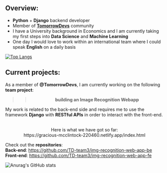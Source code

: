 
## Overview:

- **Python** + **Django** backend developer
- Member of [**TomorrowDevs**](https://https://www.tomorrowdevs.com)  community
- I have a University background in Economics and I am currently taking my first steps into **Data Science** and **Machine Learning**
- One day I would love to work within an international team where I could speak **English** on a daily basis

[![Top Langs](https://github-readme-stats.vercel.app/api/top-langs/?username=aldotele&layout=compact)](https://github.com/anuraghazra/github-readme-stats)


## Current projects:
As a member of **@TomorrowDevs**, I am currently working on the following **team project**:
>> <div align='center'><b>building an Image Recognition Webapp</b></div>
My work is related to the back-end side and requires me to use the framework **Django** with **RESTful APIs** in order to interact with the front-end.

<br>
<div align='center'>Here is what we have got so far:<br>
https://gracious-mcclintock-220460.netlify.app/index.html</div>


Check out the **repositories**:\
**Back-end**: https://github.com/TD-team3/img-recognition-web-app-be \
**Front-end**: https://github.com/TD-team3/img-recognition-web-app-fe


![Anurag's GitHub stats](https://github-readme-stats.vercel.app/api?username=aldotele&show_icons=true&theme=vue)


<!--
**aldotele/aldotele** is a ✨ _special_ ✨ repository because its `README.md` (this file) appears on your GitHub profile.

Here are some ideas to get you started:

- 🔭 I’m currently working on ...
- 🌱 I’m currently learning ...
- 👯 I’m looking to collaborate on ...
- 🤔 I’m looking for help with ...
- 💬 Ask me about ...
- 📫 How to reach me: ...
- 😄 Pronouns: ...
- ⚡ Fun fact: ...
-->
